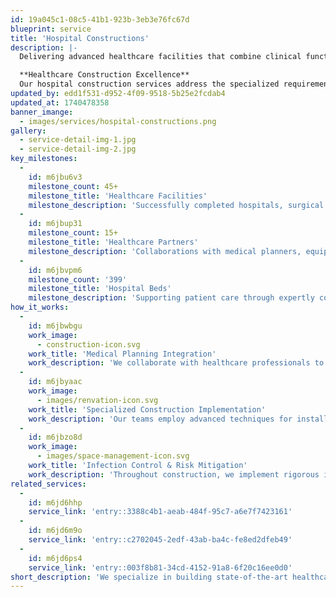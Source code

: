 ```yaml
---
id: 19a045c1-08c5-41b1-923b-3eb3e76fc67d
blueprint: service
title: 'Hospital Constructions'
description: |-
  Delivering advanced healthcare facilities that combine clinical functionality with healing environments. At Orion Construction, we specialize in the unique demands of hospital construction, creating spaces where medical excellence can flourish.

  **Healthcare Construction Excellence**
  Our hospital construction services address the specialized requirements of modern healthcare facilities, from critical infrastructure systems to patient-centered design. We deliver medical environments that support efficient operations while enhancing patient comfort and recovery.
updated_by: edd1f531-d952-4f09-9518-5b25e2fcdab4
updated_at: 1740478358
banner_imange:
  - images/services/hospital-constructions.png
gallery:
  - service-detail-img-1.jpg
  - service-detail-img-2.jpg
key_milestones:
  -
    id: m6jbu6v3
    milestone_count: 45+
    milestone_title: 'Healthcare Facilities'
    milestone_description: 'Successfully completed hospitals, surgical centers, and specialized medical buildings'
  -
    id: m6jbup31
    milestone_count: 15+
    milestone_title: 'Healthcare Partners'
    milestone_description: 'Collaborations with medical planners, equipment specialists, and healthcare administrators'
  -
    id: m6jbvpm6
    milestone_count: '399'
    milestone_title: 'Hospital Beds'
    milestone_description: 'Supporting patient care through expertly constructed medical environments'
how_it_works:
  -
    id: m6jbwbgu
    work_image:
      - construction-icon.svg
    work_title: 'Medical Planning Integration'
    work_description: 'We collaborate with healthcare professionals to understand clinical workflows, equipment requirements, and patient journey mapping, translating these needs into functional design solutions.'
  -
    id: m6jbyaac
    work_image:
      - images/renvation-icon.svg
    work_title: 'Specialized Construction Implementation'
    work_description: 'Our teams employ advanced techniques for installing medical gas systems, radiation shielding, specialized ventilation, and other critical healthcare infrastructure components.'
  -
    id: m6jbzo8d
    work_image:
      - images/space-management-icon.svg
    work_title: 'Infection Control & Risk Mitigation'
    work_description: 'Throughout construction, we implement rigorous infection control risk assessment (ICRA) protocols to protect vulnerable patient populations, particularly during renovation or expansion projects.'
related_services:
  -
    id: m6jd6hhp
    service_link: 'entry::3388c4b1-aeab-484f-95c7-a6e7f7423161'
  -
    id: m6jd6m9o
    service_link: 'entry::c2702045-2edf-43ab-ba4c-fe8ed2dfeb49'
  -
    id: m6jd6ps4
    service_link: 'entry::003f8b81-34cd-4152-91a8-6f20c16ee0d0'
short_description: 'We specialize in building state-of-the-art healthcare facilities that meet international standards. Our hospitals are designed for efficiency, patient comfort, and advanced medical care. By integrating innovative technology and sustainable practices, we create safe, high-quality environments that support healthcare excellence and enhance community well-being.'
---
```

